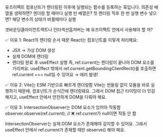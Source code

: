유즈이팩트
컴포넌트가 렌더링된 이후에 실행되는 함수를 등록하는 훅입니다.
의존성 배열을 생략하면? 렌더링 할 때마다 실행
빈 배열은? 첫 랜더링 직후 한 번 실행
변수 넣으면? 해당 변수의 상태가 바뀔때마다 실행


겟바운딩클라이언트랙트나 인터섹션옵저버는 왜 유즈이펙트 안에서 사용해야 할 까?

✅ 이유 1: React의 렌더링 순서 때문
React는 컴포넌트를 이렇게 처리해요:

- JSX → 가상 DOM 생성
- 실제 DOM에 렌더링
- 렌더링 완료 후 useEffect 실행
  즉, ref.current는 렌더링이 끝나야 DOM 요소를 가리켜요.
  useEffect 밖에서 ref.current.getBoundingClientRect()를 호출하면 ref.current === null일 수 있어요 → 에러 발생!

✅ 이유 2: Vite는 ESM 기반으로 빠르게 렌더링함
Vite는 번들링 없이 모듈을 바로 실행하기 때문에, 컴포넌트가 순식간에 렌더링돼요.
그래서 DOM 접근 타이밍이 더 민감해지고, useEffect 안에서 안전하게 DOM을 다뤄야 해요.

✅ 이유 3: IntersectionObserver는 DOM 요소가 있어야 작동함
observer.observe(ref.current); // ❌ ref.current가 null이면 작동 안 함

IntersectionObserver는 실제 DOM 요소가 존재해야 감지할 수 있어요.
그래서 useEffect 안에서 ref.current가 존재할 때만 observe() 해야 해요.
